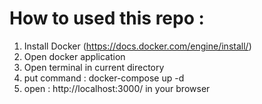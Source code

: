# How to used this repo :
1. Install Docker (https://docs.docker.com/engine/install/)
2. Open docker application
3. Open terminal in current directory
4. put command : docker-compose up -d
5. open : http://localhost:3000/ in your browser
